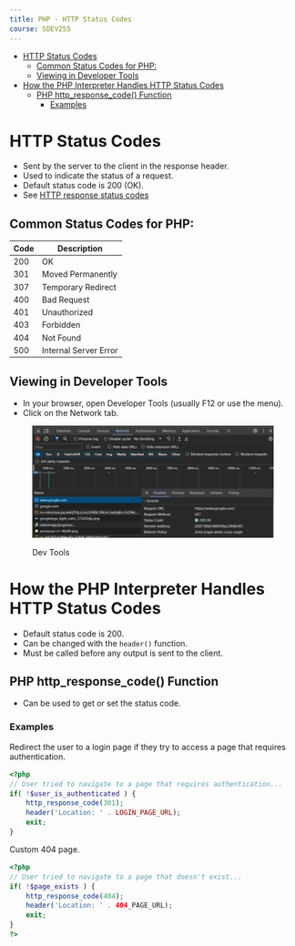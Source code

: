 ```yaml
---
title: PHP - HTTP Status Codes
course: SDEV255
---
```


- [HTTP Status Codes](#http-status-codes)
  - [Common Status Codes for PHP:](#common-status-codes-for-php)
  - [Viewing in Developer Tools](#viewing-in-developer-tools)
- [How the PHP Interpreter Handles HTTP Status Codes](#how-the-php-interpreter-handles-http-status-codes)
  - [PHP http_response_code() Function](#php-http_response_code-function)
    - [Examples](#examples)

# HTTP Status Codes

- Sent by the server to the client in the response header.
- Used to indicate the status of a request.
- Default status code is 200 (OK).
- See [HTTP response status codes](https://developer.mozilla.org/en-US/docs/Web/HTTP/Status)

## Common Status Codes for PHP:

| Code | Description           |
| ---- | --------------------- |
| 200  | OK                    |
| 301  | Moved Permanently     |
| 307  | Temporary Redirect    |
| 400  | Bad Request           |
| 401  | Unauthorized          |
| 403  | Forbidden             |
| 404  | Not Found             |
| 500  | Internal Server Error |

## Viewing in Developer Tools

- In your browser, open Developer Tools (usually F12 or use the menu).
- Click on the Network tab.

<figure>
    <span>
        <img src="images/dev_tools_status_codes.png" style="">
    </span>
    <figcaption>
        <p>Dev Tools</p>
    </figcaption>
</figure>

# How the PHP Interpreter Handles HTTP Status Codes

- Default status code is 200.
- Can be changed with the `header()` function.
- Must be called before any output is sent to the client.

## PHP http_response_code() Function

- Can be used to get or set the status code.

### Examples

Redirect the user to a login page if they try to access a page that requires authentication.

```php
<?php
// User tried to navigate to a page that requires authentication...
if( !$user_is_authenticated ) {
    http_response_code(301);
    header('Location: ' . LOGIN_PAGE_URL);
    exit;
}
```

Custom 404 page.

```php
<?php
// User tried to navigate to a page that doesn't exist...
if( !$page_exists ) {
    http_response_code(404);
    header('Location: ' . 404_PAGE_URL);
    exit;
}
?>
```
